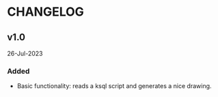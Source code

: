# CHANGELOG

## v1.0
26-Jul-2023

### Added
- Basic functionality: reads a ksql script and generates a nice drawing.
